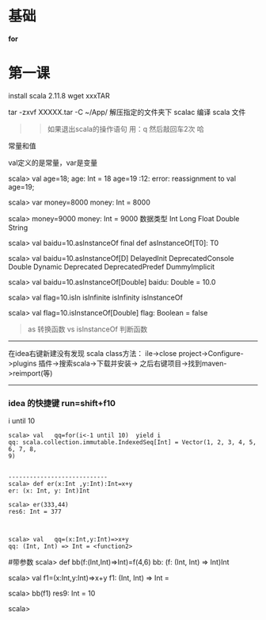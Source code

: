 # 基础

**for**
#  第一课

install  scala   2.11.8
wget  xxxTAR

tar  -zxvf XXXXX.tar  -C  ~/App/   解压指定的文件夹下
scalac  编译
scala    文件
>>   如果退出scala的操作语句  用：q 然后敲回车2次 哈


常量和值
 
 val定义的是常量，var是变量
 
scala> val age=18;
age: Int = 18
age=19
<console>:12: error: reassignment to val
       age=19;
 
 
 
scala> var money=8000
money: Int = 8000

scala> money=9000
money: Int = 9000
数据类型
Int Long Float Double String


 
scala> val baidu=10.asInstanceOf
   final def asInstanceOf[T0]: T0

scala> val baidu=10.asInstanceOf[D]
DelayedInit   DeprecatedConsole   Double          Dynamic
Deprecated    DeprecatedPredef    DummyImplicit

scala> val baidu=10.asInstanceOf[Double]
baidu: Double = 10.0

scala> val flag=10.isIn
isInfinite   isInfinity   isInstanceOf

scala> val flag=10.isInstanceOf[Double]
flag: Boolean = false

> as  转换函数  vs  isInstanceOf  判断函数   





******************************************************************************
在idea右键新建没有发现  scala class方法：
ile->close project->Configure->plugins 插件->搜索scala->下载并安装->
之后右键项目->找到maven->reimport(等)




******************************************
###  idea 的快捷键   run=shift+f10





i until  10
```
scala> val   qq=for(i<-1 until 10)  yield i
qq: scala.collection.immutable.IndexedSeq[Int] = Vector(1, 2, 3, 4, 5, 6, 7, 8,
9)


----------------------------
scala> def er(x:Int ,y:Int):Int=x+y
er: (x: Int, y: Int)Int

scala> er(333,44)
res6: Int = 377



scala> val   qq=(x:Int,y:Int)=>x+y
qq: (Int, Int) => Int = <function2>

```
#带参数
scala> def bb(f:(Int,Int)=>Int)=f(4,6)
bb: (f: (Int, Int) => Int)Int

scala> val   f1=(x:Int,y:Int)=>x+y
f1: (Int, Int) => Int = <function2>

scala> bb(f1)
res9: Int = 10

scala>

